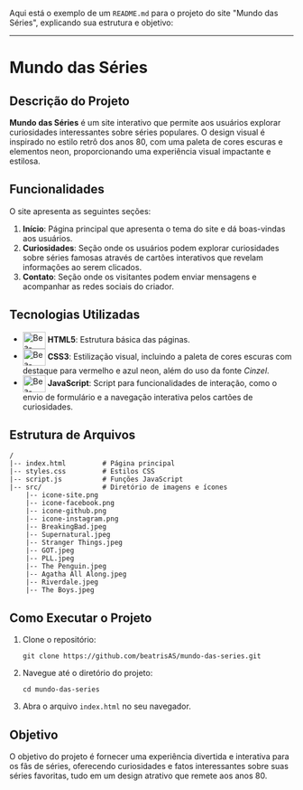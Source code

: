 Aqui está o exemplo de um `README.md` para o projeto do site "Mundo das Séries", explicando sua estrutura e objetivo:

---

# Mundo das Séries

## Descrição do Projeto
**Mundo das Séries** é um site interativo que permite aos usuários explorar curiosidades interessantes sobre séries populares. O design visual é inspirado no estilo retrô dos anos 80, com uma paleta de cores escuras e elementos neon, proporcionando uma experiência visual impactante e estilosa.

## Funcionalidades
O site apresenta as seguintes seções:

1. **Início**: Página principal que apresenta o tema do site e dá boas-vindas aos usuários.
2. **Curiosidades**: Seção onde os usuários podem explorar curiosidades sobre séries famosas através de cartões interativos que revelam informações ao serem clicados.
3. **Contato**: Seção onde os visitantes podem enviar mensagens e acompanhar as redes sociais do criador.

## Tecnologias Utilizadas
- <img align="center" alt="Bea-HTML" height="30" width="40" src="https://cdn.jsdelivr.net/gh/devicons/devicon@latest/icons/html5/html5-original.svg"> **HTML5**: Estrutura básica das páginas.
- <img align="center" alt="Bea-CSS" height="30" width="40" src="https://cdn.jsdelivr.net/gh/devicons/devicon@latest/icons/css3/css3-original.svg"> **CSS3**: Estilização visual, incluindo a paleta de cores escuras com destaque para vermelho e azul neon, além do uso da fonte *Cinzel*.
- <img align="center" alt="Bea-JavaScript" height="30" width="40" src="https://cdn.jsdelivr.net/gh/devicons/devicon@latest/icons/javascript/javascript-original.svg"> **JavaScript**: Script para funcionalidades de interação, como o envio de formulário e a navegação interativa pelos cartões de curiosidades.

## Estrutura de Arquivos
```
/
|-- index.html         # Página principal
|-- styles.css         # Estilos CSS
|-- script.js          # Funções JavaScript
|-- src/               # Diretório de imagens e ícones
    |-- icone-site.png
    |-- icone-facebook.png
    |-- icone-github.png
    |-- icone-instagram.png
    |-- BreakingBad.jpeg
    |-- Supernatural.jpeg
    |-- Stranger Things.jpeg
    |-- GOT.jpeg
    |-- PLL.jpeg
    |-- The Penguin.jpeg
    |-- Agatha All Along.jpeg
    |-- Riverdale.jpeg
    |-- The Boys.jpeg
```

## Como Executar o Projeto
1. Clone o repositório:
   ```
   git clone https://github.com/beatrisAS/mundo-das-series.git
   ```
2. Navegue até o diretório do projeto:
   ```
   cd mundo-das-series
   ```
3. Abra o arquivo `index.html` no seu navegador.

## Objetivo
O objetivo do projeto é fornecer uma experiência divertida e interativa para os fãs de séries, oferecendo curiosidades e fatos interessantes sobre suas séries favoritas, tudo em um design atrativo que remete aos anos 80.

